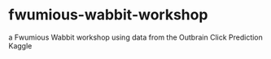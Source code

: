 # fwumious-wabbit-workshop
a Fwumious Wabbit workshop using data from the Outbrain Click Prediction Kaggle
